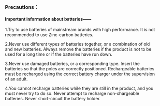### Precautions：

#### Important information about batteries——

1.Try to use batteries of mainstream brands with high performance. It is not recommended to use Zinc-carbon batteries. 

2.Never use different types of batteries together, or a combination of old and new batteries.
 Always remove the batteries if the product is not to be used for a long time or if the batteries have run down. 

3.Never use damaged batteries, or a corresponding type. Insert the batteries so that the poles are correctly positioned. 
Rechargeable batteries must be recharged using the correct battery charger under the supervision of an adult. 

4.You cannot recharge batteries while they are still in the product, and you must never try to do so. 
Never attempt to recharge non-chargeable batteries. Never short-circuit the battery holder. 


